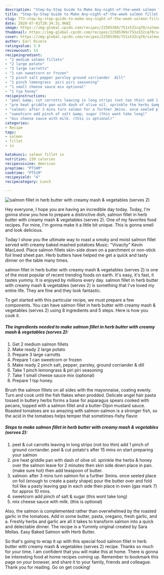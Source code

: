 ```yaml
---
description: "Step-by-Step Guide to Make Any-night-of-the-week salmon fillet in herb butter with creamy mash &amp;amp; vegetables (serves 2)"
title: "Step-by-Step Guide to Make Any-night-of-the-week salmon fillet in herb butter with creamy mash &amp;amp; vegetables (serves 2)"
slug: 773-step-by-step-guide-to-make-any-night-of-the-week-salmon-fillet-in-herb-butter-with-creamy-mash-and-amp-vegetables-serves-2
date: 2020-07-01T20:34:31.968Z
image: https://img-global.cpcdn.com/recipes/22505369/751x532cq70/salmon-fillet-in-herb-butter-with-creamy-mash-vegetables-serves-2-recipe-main-photo.jpg
thumbnail: https://img-global.cpcdn.com/recipes/22505369/751x532cq70/salmon-fillet-in-herb-butter-with-creamy-mash-vegetables-serves-2-recipe-main-photo.jpg
cover: https://img-global.cpcdn.com/recipes/22505369/751x532cq70/salmon-fillet-in-herb-butter-with-creamy-mash-vegetables-serves-2-recipe-main-photo.jpg
author: Earl Rivera
ratingvalue: 3.9
reviewcount: 14
recipeingredient:
- "2 medium salmon fillets"
- "2 large potato"
- "3 large carrotts"
- "1 can sweetcorn or frozen"
- "2 pinch salt pepper parsley ground corriander  dill"
- "1 pinch lemongrass  piri piri seasoning"
- "1 small cheese sauce mix optional"
- "1 tsp honey"
recipeinstructions:
- "peel &amp; cut carrotts leaving in long strips (not too thin) add 1 pinch of ground corriander. peel &amp; cut potato&#39;s after 15 mins on start preparing your salmon"
- "pre heat griddle pan with dash of olive oil. sprinkle the herbs &amp; honey over the salmon leave for 2 minutes then skin side down place in pan. (make sure hot) then add teaspoon of butter."
- "salmon: after 3 mins turn salmon for a further 3mins. once seeled place on foil (enough to create a pasty shape) pour the butter over and fold foil like a pasty leaving gap in each side then place in oven (gas mark 7) for approx 10 mins."
- "sweetcorn add pinch of salt &amp; sugar (this wont take long)"
- "mix cheese sauce with milk. (this is optional)"
categories:
- Recipe
tags:
- salmon
- fillet
- in

katakunci: salmon fillet in 
nutrition: 239 calories
recipecuisine: American
preptime: "PT34M"
cooktime: "PT51M"
recipeyield: "4"
recipecategory: Lunch

---
```



![salmon fillet in herb butter with creamy mash &amp; vegetables (serves 2)](https://img-global.cpcdn.com/recipes/22505369/751x532cq70/salmon-fillet-in-herb-butter-with-creamy-mash-vegetables-serves-2-recipe-main-photo.jpg)

Hey everyone, I hope you are having an incredible day today. Today, I'm gonna show you how to prepare a distinctive dish, salmon fillet in herb butter with creamy mash &amp; vegetables (serves 2). One of my favorites food recipes. For mine, I'm gonna make it a little bit unique. This is gonna smell and look delicious.

Today I show you the ultimate way to roast a smoky and moist salmon fillet served with creamy baked mashed potatoes Music: &#34;Vivacity&#34; Kevin MacLeod. Place salmon fillets skin-side down on a parchment or non-stick foil lined sheet pan. Herb butters have helped me get a quick and tasty dinner on the table many times.

salmon fillet in herb butter with creamy mash &amp; vegetables (serves 2) is one of the most popular of recent trending foods on earth. It's easy, it's fast, it tastes yummy. It is enjoyed by millions every day. salmon fillet in herb butter with creamy mash &amp; vegetables (serves 2) is something that I've loved my entire life. They are fine and they look fantastic.


To get started with this particular recipe, we must prepare a few components. You can have salmon fillet in herb butter with creamy mash &amp; vegetables (serves 2) using 8 ingredients and 5 steps. Here is how you cook it.

<!--inarticleads1-->

##### The ingredients needed to make salmon fillet in herb butter with creamy mash &amp; vegetables (serves 2):

1. Get 2 medium salmon fillets
1. Make ready 2 large potato
1. Prepare 3 large carrotts
1. Prepare 1 can sweetcorn or frozen
1. Make ready 2 pinch salt, pepper, parsley, ground corriander &amp; dill
1. Take 1 pinch lemongrass &amp; piri piri seasoning
1. Take 1 small cheese sauce mix (optional)
1. Prepare 1 tsp honey.


Brush the salmon fillets on all sides with the mayonnaise, coating evenly. Turn and cook until the fish flakes when prodded. Delicate angel hair pasta tossed in buttery herbs forms a base for asparagus spears cooked with pecans, topped with a salmon fillet and a butter-Dijon mustard sauce. Roasted tomatoes are so amazing with salmon-salmon is a stronger fish, so the acid in the tomatoes helps temper that sometimes-fishy flavor. 

<!--inarticleads2-->

##### Steps to make salmon fillet in herb butter with creamy mash &amp; vegetables (serves 2):

1. peel &amp; cut carrotts leaving in long strips (not too thin) add 1 pinch of ground corriander. peel &amp; cut potato&#39;s after 15 mins on start preparing your salmon
1. pre heat griddle pan with dash of olive oil. sprinkle the herbs &amp; honey over the salmon leave for 2 minutes then skin side down place in pan. (make sure hot) then add teaspoon of butter.
1. salmon: after 3 mins turn salmon for a further 3mins. once seeled place on foil (enough to create a pasty shape) pour the butter over and fold foil like a pasty leaving gap in each side then place in oven (gas mark 7) for approx 10 mins.
1. sweetcorn add pinch of salt &amp; sugar (this wont take long)
1. mix cheese sauce with milk. (this is optional)


Also, the salmon is complemented rather than overwhelmed by the roasted garlic in the tomatoes. Add in some butter, pasta, oregano, fresh garlic, and a. Freshly herbs and garlic are all it takes to transform salmon into a quick and delectable dinner. The recipe is a Yummly original created by Sara Mellas. Easy Baked Salmon with Herb Butter. 

So that's going to wrap it up with this special food salmon fillet in herb butter with creamy mash &amp; vegetables (serves 2) recipe. Thanks so much for your time. I am confident that you will make this at home. There is gonna be interesting food at home recipes coming up. Remember to bookmark this page on your browser, and share it to your family, friends and colleague. Thank you for reading. Go on get cooking!

